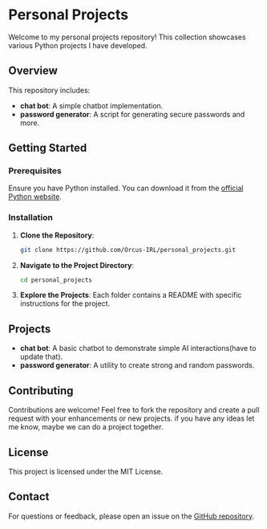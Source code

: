 # Personal Projects

Welcome to my personal projects repository! This collection showcases various Python projects I have developed.

## Overview

This repository includes:
- **chat bot**: A simple chatbot implementation.
- **password generator**: A script for generating secure passwords and more.

## Getting Started

### Prerequisites

Ensure you have Python installed. You can download it from the [official Python website](https://www.python.org/).

### Installation

1. **Clone the Repository**:
    ```sh
    git clone https://github.com/Orcus-IRL/personal_projects.git
    ```

2. **Navigate to the Project Directory**:
    ```sh
    cd personal_projects
    ```

3. **Explore the Projects**:
    Each folder contains a README with specific instructions for the project.

## Projects

- **chat bot**: A basic chatbot to demonstrate simple AI interactions(have to update that).
- **password generator**: A utility to create strong and random passwords.

## Contributing

Contributions are welcome! Feel free to fork the repository and create a pull request with your enhancements or new projects.
if you have any ideas let me know, maybe we can do a project together.

## License

This project is licensed under the MIT License.

## Contact

For questions or feedback, please open an issue on the [GitHub repository](https://github.com/Orcus-IRL/personal_projects).

